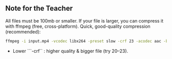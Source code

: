 ## Note for the Teacher
All files must be 100mb or smaller. If your file is larger, you can compress it with ffmpeg (free, cross-platform). Quick, good-quality compression (recommended): 
```bash
ffmpeg -i input.mp4 -vcodec libx264 -preset slow -crf 23 -acodec aac -b:a 100k output.mp4
```
- Lower ```-crf`` : higher quality & bigger file (try 20–23).
